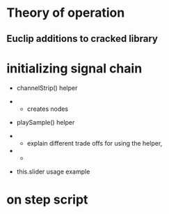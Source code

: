 # Theory of operation
## Euclip additions to cracked library

# initializing signal chain

- channelStrip() helper
- - creates nodes

- playSample() helper
- - explain different trade offs for using the helper, 
- - 

- this.slider usage example

# on step script